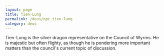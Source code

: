 ```yaml
---
layout: page
title: Tien-Lung
permalink: /deus/npc-tien-lung
category: deus
---
```

Tien-Lung is the silver dragon representative on the Council of Wyrms. He is majestic but often flighty, as though he is pondering more important matters than the council's current topic of discussion.

